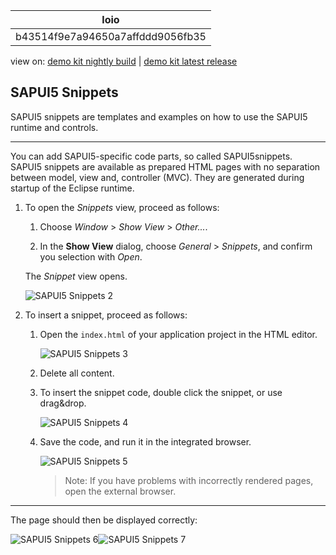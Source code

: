<!-- loiob43514f9e7a94650a7affddd9056fb35 -->

| loio |
| -----|
| b43514f9e7a94650a7affddd9056fb35 |

<div id="loio">

view on: [demo kit nightly build](https://openui5nightly.hana.ondemand.com/#/topic/b43514f9e7a94650a7affddd9056fb35) | [demo kit latest release](https://openui5.hana.ondemand.com/#/topic/b43514f9e7a94650a7affddd9056fb35)</div>

## SAPUI5 Snippets

SAPUI5 snippets are templates and examples on how to use the SAPUI5 runtime and controls.

***

You can add SAPUI5-specific code parts, so called SAPUI5snippets. SAPUI5 snippets are available as prepared HTML pages with no separation between model, view and, controller \(MVC\). They are generated during startup of the Eclipse runtime.

1.  To open the *Snippets* view, proceed as follows:

    1.  Choose *Window* \> *Show View* \> *Other...*.

    2.  In the **Show View** dialog, choose *General* \> *Snippets*, and confirm you selection with *Open*.

    The *Snippet* view opens.

    ![SAPUI5 Snippets 2](loio7e4e84051bc14900985d6ba3273fb4ad_LowRes.png)

2.  To insert a snippet, proceed as follows:

    1.  Open the `index.html` of your application project in the HTML editor.

        ![SAPUI5 Snippets 3](loiofb50cea446744a4483d9485259bb162b_LowRes.png)

    2.  Delete all content.

    3.  To insert the snippet code, double click the snippet, or use drag&drop.

        ![SAPUI5 Snippets 4](loio353f9df3fb3d4a80a963efbe562ed032_LowRes.png)

    4.  Save the code, and run it in the integrated browser.

        ![SAPUI5 Snippets 5](loioff046b05b2b24af1904ac7996209a749_LowRes.png)

        > Note:
        > If you have problems with incorrectly rendered pages, open the external browser.
        > 
        > 


***

The page should then be displayed correctly:

![SAPUI5 Snippets 6](loio3a0b1286cd044110a0a06ad81116b9fb_LowRes.png)![SAPUI5 Snippets 7](loiodb2bc053e0e34d3396847594b1b72479_LowRes.png)

